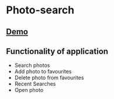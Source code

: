 # Photo-search

## [Demo](https://mystifying-jackson-d127f4.netlify.app)

## Functionality of application

- Search photos
- Add photo to favourites
- Delete photo from favourites
- Recent Searches
- Open photo
